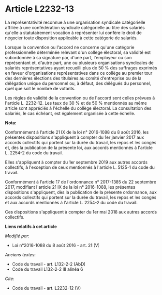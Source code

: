 # Article L2232-13

La représentativité reconnue à une organisation syndicale catégorielle affiliée à une confédération syndicale catégorielle au
titre des salariés qu'elle a statutairement vocation à représenter lui confère le droit de négocier toute disposition
applicable à cette catégorie de salariés. 

Lorsque la convention ou l'accord ne concerne qu'une catégorie professionnelle déterminée relevant d'un collège électoral, sa
validité est subordonnée à sa signature par, d'une part, l'employeur ou son représentant et, d'autre part, une ou plusieurs
organisations syndicales de salariés représentatives ayant recueilli plus de 50 % des suffrages exprimés en faveur
d'organisations représentatives dans ce collège au premier tour des dernières élections des titulaires au comité d'entreprise
ou de la délégation unique du personnel ou, à défaut, des délégués du personnel, quel que soit le nombre de votants. 

Les règles de validité de la convention ou de l'accord sont celles prévues à l'article L. 2232-12. Les taux de 30 % et de 50
% mentionnés au même article sont appréciés à l'échelle du collège électoral. La consultation des salariés, le cas échéant,
est également organisée à cette échelle.

**Nota:**

Conformément à l'article 21 IX de la loi n° 2016-1088 du 8 août 2016, les présentes dispositions s'appliquent à compter du
1er janvier 2017 aux accords collectifs qui portent sur la durée du travail, les repos et les congés et, dès la publication
de la présente loi, aux accords mentionnés à l'article L. 2254-2 du code du travail.

Elles s'appliquent à compter du 1er septembre 2019 aux autres accords collectifs, à l'exception de ceux mentionnés à
l'article L. 5125-1 du code du travail.

Conformément à l'article 17 de l'ordonnance n° 2017-1385 du 22 septembre 2017, modifiant l'article 21 IX de la loi n°
2016-1088, les présentes dispositions s'appliquent, dès la publication de la présente ordonnance, aux accords collectifs qui
portent sur la durée du travail, les repos et les congés et aux accords mentionnés à l'article L. 2254-2 du code du travail.

Ces dispositions s'appliquent à compter du 1er mai 2018 aux autres accords collectifs.

**Liens relatifs à cet article**

_Modifié par_:

  - Loi n°2016-1088 du 8 août 2016 - art. 21 (V)

_Anciens textes_:

  - Code du travail - art. L132-2-2 (AbD)
  - Code du travail L132-2-2 III alinéa 6

_Cite_:

  - Code du travail - art. L2232-12 (V)
